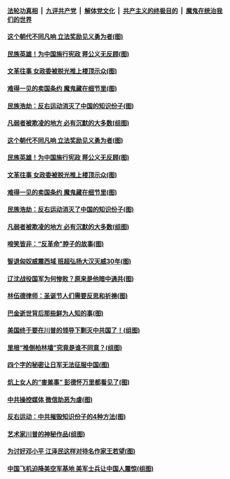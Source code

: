 ####  [法轮功真相](../../../../basic/blob/master/README.md?t=12270431) &nbsp;|&nbsp; [九评共产党](../../../../9ping.md/blob/master/README.md?t=12270431) &nbsp;|&nbsp; [解体党文化](../../../../jtdwh.md/blob/master/README.md?t=12270431)  &nbsp;|&nbsp; [共产主义的终极目的](../../../../gczydzjmd.md/blob/master/README.md?t=12270431) &nbsp;|&nbsp; [魔鬼在统治我们的世界](../../../../mgztzwmdsj.md/blob/master/README.md?t=12270431) 

#### [这个朝代不同凡响 立法奖励见义勇为者(图)](../pages/p6/954488.md?t=12270431) 

#### [民族英雄！为中国施行宪政 蒋公义无反顾(图)](../pages/p6/956345.md?t=12270431) 

#### [文革往事 女政委被脱光推上楼顶示众(图)](../pages/p6/956817.md?t=12270431) 

#### [难得一见的卖国条约 魔鬼藏在细节里(图)](../pages/p6/956818.md?t=12270431) 

#### [民族浩劫：反右运动消灭了中国的知识份子(图)](../pages/p6/955953.md?t=12270431) 

#### [凡弱者被欺凌的地方 必有沉默的大多数(组图)](../pages/p6/956637.md?t=12270431) 

#### [这个朝代不同凡响 立法奖励见义勇为者(图)](../pages/p6/954488.md?t=12270431) 

#### [民族英雄！为中国施行宪政 蒋公义无反顾(图)](../pages/p6/956345.md?t=12270431) 

#### [文革往事 女政委被脱光推上楼顶示众(图)](../pages/p6/956817.md?t=12270431) 

#### [难得一见的卖国条约 魔鬼藏在细节里(图)](../pages/p6/956818.md?t=12270431) 

#### [民族浩劫：反右运动消灭了中国的知识份子(图)](../pages/p6/955953.md?t=12270431) 

#### [凡弱者被欺凌的地方 必有沉默的大多数(组图)](../pages/p6/956637.md?t=12270431) 

#### [啼笑皆非：“反革命”脖子的故事(图)](../pages/p6/956393.md?t=12270431) 

#### [智退匈奴威震西域 班超弘扬大汉天威30年(图)](../pages/p6/956347.md?t=12270431) 

#### [辽沈战役国军为何惨败？原来是他暗中通共(图)](../pages/p6/956816.md?t=12270431) 

#### [林伍德律师：圣诞节人们需要反思和祈祷(图)](../pages/p6/956491.md?t=12270431) 

#### [巴金逝世背后那些鲜为人知的事(图)](../pages/p6/956322.md?t=12270431) 

#### [美国终于要在川普的领导下剿灭中共国了！(组图)](../pages/p6/956348.md?t=12270431) 

#### [里根“推倒柏林墙”究竟是谁不同意？(组图)](../pages/p6/956522.md?t=12270431) 

#### [四个字的秘密让日军无法征服中国(图)](../pages/p6/956352.md?t=12270431) 

#### [炕上女人的“害羞事” 彭德怀万里都看见了(图)](../pages/p6/956119.md?t=12270431) 

#### [中共操控媒体 微信助恶为虐(图)](../pages/p6/956390.md?t=12270431) 

#### [反右运动：中共摧毁知识份子的4种方法(图)](../pages/p6/955944.md?t=12270431) 

#### [艺术家川普的神秘作品(组图)](../pages/p6/954968.md?t=12270431) 

#### [为讨好邓小平 江泽民这样对待名作家王若望(图)](../pages/p6/955258.md?t=12270431) 

#### [中国飞机迫降美空军基地 美军士兵让中国人震惊(组图)](../pages/p6/956346.md?t=12270431) 

